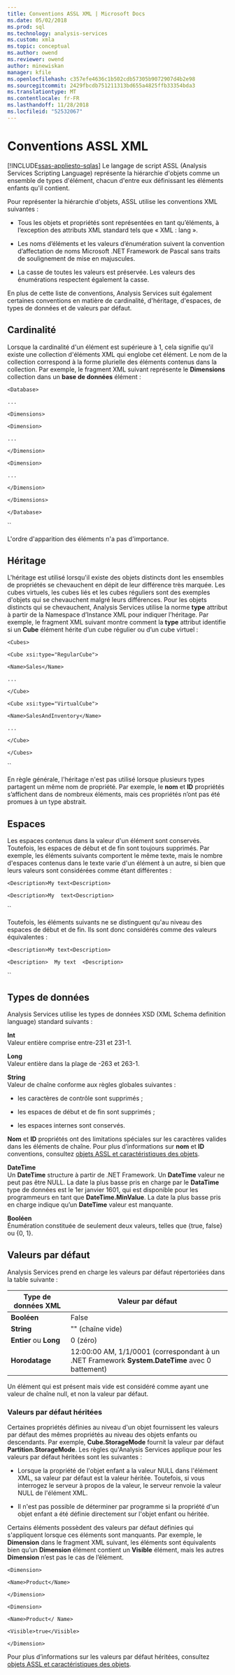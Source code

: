 ```yaml
---
title: Conventions ASSL XML | Microsoft Docs
ms.date: 05/02/2018
ms.prod: sql
ms.technology: analysis-services
ms.custom: xmla
ms.topic: conceptual
ms.author: owend
ms.reviewer: owend
author: minewiskan
manager: kfile
ms.openlocfilehash: c357efe4636c1b502cdb57305b9072907d4b2e98
ms.sourcegitcommit: 2429fbcdb751211313bd655a4825ffb33354bda3
ms.translationtype: MT
ms.contentlocale: fr-FR
ms.lasthandoff: 11/28/2018
ms.locfileid: "52532067"
---
```

# <a name="assl-xml-conventions"></a>Conventions ASSL XML
[!INCLUDE[ssas-appliesto-sqlas](../../../includes/ssas-appliesto-sqlas.md)]
  Le langage de script ASSL (Analysis Services Scripting Language) représente la hiérarchie d'objets comme un ensemble de types d'élément, chacun d'entre eux définissant les éléments enfants qu'il contient.  
  
 Pour représenter la hiérarchie d'objets, ASSL utilise les conventions XML suivantes :  
  
-   Tous les objets et propriétés sont représentées en tant qu’éléments, à l’exception des attributs XML standard tels que « XML : lang ».  
  
-   Les noms d’éléments et les valeurs d’énumération suivent la convention d’affectation de noms Microsoft .NET Framework de Pascal sans traits de soulignement de mise en majuscules.  
  
-   La casse de toutes les valeurs est préservée. Les valeurs des énumérations respectent également la casse.  
  
 En plus de cette liste de conventions, Analysis Services suit également certaines conventions en matière de cardinalité, d'héritage, d'espaces, de types de données et de valeurs par défaut.  
  
## <a name="cardinality"></a>Cardinalité  
 Lorsque la cardinalité d'un élément est supérieure à 1, cela signifie qu'il existe une collection d'éléments XML qui englobe cet élément. Le nom de la collection correspond à la forme plurielle des éléments contenus dans la collection. Par exemple, le fragment XML suivant représente le **Dimensions** collection dans un **base de données** élément :  
  
 `<Database>`  
  
 `...`  
  
 `<Dimensions>`  
  
 `<Dimension>`  
  
 `...`  
  
 `</Dimension>`  
  
 `<Dimension>`  
  
 `...`  
  
 `</Dimension>`  
  
 `</Dimensions>`  
  
 `</Database>`  
  
 ``  
  
 L'ordre d'apparition des éléments n'a pas d'importance.  
  
## <a name="inheritance"></a>Héritage  
 L'héritage est utilisé lorsqu'il existe des objets distincts dont les ensembles de propriétés se chevauchent en dépit de leur différence très marquée. Les cubes virtuels, les cubes liés et les cubes réguliers sont des exemples d'objets qui se chevauchent malgré leurs différences. Pour les objets distincts qui se chevauchent, Analysis Services utilise la norme **type** attribut à partir de la Namespace d’Instance XML pour indiquer l’héritage. Par exemple, le fragment XML suivant montre comment la **type** attribut identifie si un **Cube** élément hérite d’un cube régulier ou d’un cube virtuel :  
  
 `<Cubes>`  
  
 `<Cube xsi:type="RegularCube">`  
  
 `<Name>Sales</Name>`  
  
 `...`  
  
 `</Cube>`  
  
 `<Cube xsi:type="VirtualCube">`  
  
 `<Name>SalesAndInventory</Name>`  
  
 `...`  
  
 `</Cube>`  
  
 `</Cubes>`  
  
 ``  
  
 En règle générale, l'héritage n'est pas utilisé lorsque plusieurs types partagent un même nom de propriété. Par exemple, le **nom** et **ID** propriétés s’affichent dans de nombreux éléments, mais ces propriétés n’ont pas été promues à un type abstrait.  
  
## <a name="whitespace"></a>Espaces  
 Les espaces contenus dans la valeur d'un élément sont conservés. Toutefois, les espaces de début et de fin sont toujours supprimés. Par exemple, les éléments suivants comportent le même texte, mais le nombre d'espaces contenus dans le texte varie d'un élément à un autre, si bien que leurs valeurs sont considérées comme étant différentes :  
  
 `<Description>My text<Description>`  
  
 `<Description>My  text<Description>`  
  
 ``  
  
 Toutefois, les éléments suivants ne se distinguent qu'au niveau des espaces de début et de fin. Ils sont donc considérés comme des valeurs équivalentes :  
  
 `<Description>My text<Description>`  
  
 `<Description>  My text  <Description>`  
  
 ``  
  
## <a name="data-types"></a>Types de données  
 Analysis Services utilise les types de données XSD (XML Schema definition language) standard suivants :  
  
 **Int**  
 Valeur entière comprise entre-231 et 231-1.  
  
 **Long**  
 Valeur entière dans la plage de -263 et 263-1.  
  
 **String**  
 Valeur de chaîne conforme aux règles globales suivantes :  
  
-   les caractères de contrôle sont supprimés ;  
  
-   les espaces de début et de fin sont supprimés ;  
  
-   les espaces internes sont conservés.  
  
 **Nom** et **ID** propriétés ont des limitations spéciales sur les caractères valides dans les éléments de chaîne. Pour plus d’informations sur **nom** et **ID** conventions, consultez [objets ASSL et caractéristiques des objets](../../../analysis-services/multidimensional-models/scripting-language-assl/assl-objects-and-object-characteristics.md).  
  
 **DateTime**  
 Un **DateTime** structure à partir de .NET Framework. Un **DateTime** valeur ne peut pas être NULL. La date la plus basse pris en charge par le **DataTime** type de données est le 1er janvier 1601, qui est disponible pour les programmeurs en tant que **DateTime.MinValue**. La date la plus basse pris en charge indique qu’un **DateTime** valeur est manquante.  
  
 **Booléen**  
 Énumération constituée de seulement deux valeurs, telles que {true, false} ou {0, 1}.  
  
## <a name="default-values"></a>Valeurs par défaut  
 Analysis Services prend en charge les valeurs par défaut répertoriées dans la table suivante :  
  
|Type de données XML|Valeur par défaut|  
|-------------------|-------------------|  
|**Booléen**|False|  
|**String**|"" (chaîne vide)|  
|**Entier** ou **Long**|0 (zéro)|  
|**Horodatage**|12:00:00 AM, 1/1/0001 (correspondant à un .NET Framework **System.DateTime** avec 0 battement)|  
  
 Un élément qui est présent mais vide est considéré comme ayant une valeur de chaîne null, et non la valeur par défaut.  
  
### <a name="inherited-defaults"></a>Valeurs par défaut héritées  
 Certaines propriétés définies au niveau d'un objet fournissent les valeurs par défaut des mêmes propriétés au niveau des objets enfants ou descendants. Par exemple, **Cube.StorageMode** fournit la valeur par défaut **Partition.StorageMode**. Les règles qu'Analysis Services applique pour les valeurs par défaut héritées sont les suivantes :  
  
-   Lorsque la propriété de l'objet enfant a la valeur NULL dans l'élément XML, sa valeur par défaut est la valeur héritée. Toutefois, si vous interrogez le serveur à propos de la valeur, le serveur renvoie la valeur NULL de l'élément XML.  
  
-   Il n'est pas possible de déterminer par programme si la propriété d'un objet enfant a été définie directement sur l'objet enfant ou héritée.  
  
 Certains éléments possèdent des valeurs par défaut définies qui s'appliquent lorsque ces éléments sont manquants. Par exemple, le **Dimension** dans le fragment XML suivant, les éléments sont équivalents bien qu’un **Dimension** élément contient un **Visible** élément, mais les autres  **Dimension** n’est pas le cas de l’élément.  
  
 `<Dimension>`  
  
 `<Name>Product</Name>`  
  
 `</Dimension>`  
  
 `<Dimension>`  
  
 `<Name>Product</ Name>`  
  
 `<Visible>true</Visible>`  
  
 `</Dimension>`  
  
 Pour plus d’informations sur les valeurs par défaut héritées, consultez [objets ASSL et caractéristiques des objets](../../../analysis-services/multidimensional-models/scripting-language-assl/assl-objects-and-object-characteristics.md).  
  
  
